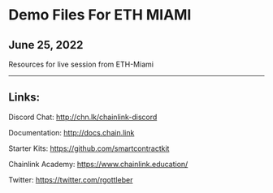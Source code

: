 # Demo Files For ETH MIAMI 
## June 25, 2022 

Resources for live session from ETH-Miami

---
## Links:

Discord Chat: http://chn.lk/chainlink-discord 

Documentation: http://docs.chain.link 

Starter Kits: https://github.com/smartcontractkit

Chainlink Academy: https://www.chainlink.education/ 

Twitter: https://twitter.com/rgottleber